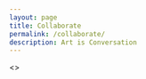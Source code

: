 ```yaml
---
layout: page
title: Collaborate
permalink: /collaborate/
description: Art is Conversation
---
```


<<Missing text>>
